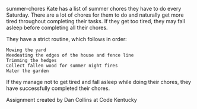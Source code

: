 summer-chores
Kate has a list of summer chores they have to do every Saturday. There are a lot of chores for them to do and naturally get more tired throughout completing their tasks. If they get too tired, they may fall asleep before completing all their chores.

They have a strict routine, which follows in order:

    Mowing the yard
    Weedeating the edges of the house and fence line
    Trimming the hedges
    Collect fallen wood for summer night fires
    Water the garden

If they manage not to get tired and fall asleep while doing their chores, they have successfully completed their chores. 

Assignment created by Dan Collins at Code Kentucky
